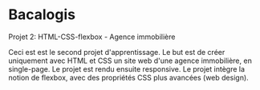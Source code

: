 # Bacalogis
Projet 2: HTML-CSS-flexbox - Agence immobilière

Ceci est est le second projet d'apprentissage. Le but est de créer uniquement avec HTML et CSS un site web d'une agence immobilière, en single-page. Le projet est rendu ensuite responsive.
Le projet intègre la notion de flexbox, avec des propriétés CSS plus avancées (web design).
